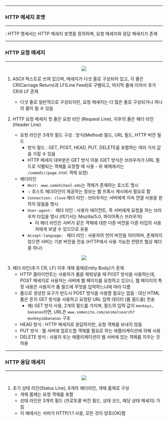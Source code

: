 -----
### HTTP 메세지 포맷
-----
: HTTP 명세서는 HTTP 메세지 포맷을 정의하며, 요청 메세지와 응답 메세지가 존재

-----
### HTTP 요청 메세지
-----
<div align="center">
<img src="https://github.com/user-attachments/assets/85c876b5-2fce-445c-ac09-5a7cac709211">
</div>

1. ASCII 텍스트로 쓰여 있으며, 메세지가 다섯 줄로 구성되어 있고, 각 줄은 CR(Carriage Return)과 LF(Line Feed)로 구별되고, 마지막 줄에 이어서 추가 CR과 LF 존재
   - 다섯 줄로 일반적으로 구성되지만, 요청 메세지는 더 많은 줄로 구성되거나 하나의 줄이 될 수 있음

2. HTTP 요청 메세지 첫 줄은 요청 라인 (Request Line), 이후의 줄은 헤더 라인 (Header Line)
   - 요청 라인은 3개의 필드 구성 : 방식(Method) 필드, URL 필드, HTTP 버전 필드
     + 방식 필드 : GET, POST, HEAD, PUT, DELETE를 포함하는 여러 가지 값을 가질 수 있음
     + HTTP 메세지 대부분은 GET 방식 이용 (GET 방식은 브라우저가 URL 필드로 식별되는 객체를 요청할 때 사용 - 위 예제에서는 ```/somedir/page.html``` 객체 요청)
   - 헤더라인
     + ```Host: www.someSchool.edu```는 객체가 존재하는 호스트 명시
     + 💡 호스트 헤더라인이 제공하는 정보는 웹 프록시 캐시에서 필요로 함
     + ```Connection: close``` 헤더 라인 : 브라우저는 서버에게 지속 연결 사용을 원하지 않음을 명시
     + ```User-agent: ``` 헤더 라인 : 사용자 에이전트, 즉 서버에게 요청을 하는 브라우저 타입을 명시 (여기서는 Mozilla/5.0, 파이어폭스 브라우저)
       * 이 헤더 라인은 서버가 같은 객체에 대한 다른 버전을 다른 타입의 사용자에게 보낼 수 있으므로 유용
     + ```Accept-language: ``` 헤더 라인 : 사용자의 언어 버전을 의미하며, 존재하지 않으면 서버는 기본 버전을 전송 (HTTP에서 사용 가능한 컨텐츠 협상 헤더 중 하나)

<div align="center">
<img src="https://github.com/user-attachments/assets/191e6e80-a5ea-409d-9fbd-6ef7c223ac85">
</div>

3. 헤더 라인(추가 CR, LF) 이후 개체 몸체(Entity Body)가 존재
   - HTTP 클라이언트는 사용자가 폼을 채워넣을 때 POST 방식을 사용하는데, POST 메세지로 사용자는 서버에 웹 페이지를 요청하고 있으나, 웹 페이지의 특정 내용은 사용자가 폼 필드에 무엇을 입력하느냐에 따라 다름
   - 폼으로 생성한 요구가 반드시 POST 방식을 사용할 필요는 없음 : 대신 HTML 폼은 흔히 GET 방식을 사용하고 요청된 URL 입력 데이터 (폼 필드들) 전송
     * 예) GET 방식 사용, 2개의 필드를 가지며, 필드의 입력 값이 ```monkeys, bananas```라면, URL은 ```www.somesite.com/animalsearch?monkeys&bananas``` 구조
   - HEAD 방식 : HTTP 메세지로 응답하지만, 요청 객체를 보내지 않음
   - PUT 방식 : 웹 서버에 업로드할 객체를 필요로 하는 애플리케이션에 의해 사용
   - DELETE 방식 : 사용자 또는 애플리케이션이 웹 서버에 있는 객체를 지우는 것 허용

-----
### HTTP 응답 메세지
-----
<div align="center">
<img src="https://github.com/user-attachments/assets/70590e4b-34f5-4333-a6a2-770e787b6862">
</div>

1. 초기 상태 라인(Status Line), 6개의 헤더라인, 개체 몸체로 구성
   - 개체 몸체는 요청 객체를 포함
   - 상태 라인은 3개의 필드 (프로토콜 버전 필드, 상태 코드, 해당 상태 메세지) 가짐
   - 이 예에서는 서버가 HTTP/1.1 사용, 모든 것이 양호(OK)함
